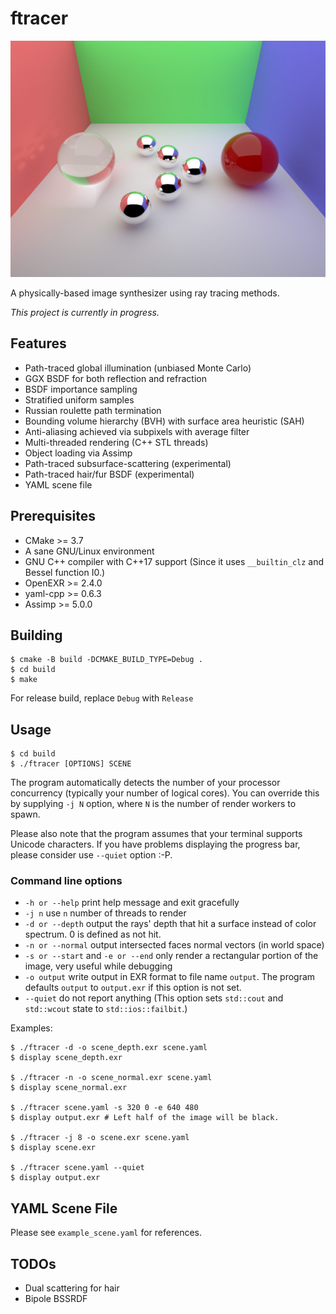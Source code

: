 # ftracer
![Example scene (1024 spp, 4 subpixels)](https://raw.githubusercontent.com/phonxvzf/fur/master/example.jpg)

A physically-based image synthesizer using ray tracing methods.

_This project is currently in progress._

## Features
- Path-traced global illumination (unbiased Monte Carlo)
- GGX BSDF for both reflection and refraction
- BSDF importance sampling
- Stratified uniform samples
- Russian roulette path termination
- Bounding volume hierarchy (BVH) with surface area heuristic (SAH)
- Anti-aliasing achieved via subpixels with average filter
- Multi-threaded rendering (C++ STL threads)
- Object loading via Assimp
- Path-traced subsurface-scattering (experimental)
- Path-traced hair/fur BSDF (experimental)
- YAML scene file

## Prerequisites
- CMake >= 3.7
- A sane GNU/Linux environment
- GNU C++ compiler with C++17 support (Since it uses `__builtin_clz` and Bessel function I0.)
- OpenEXR >= 2.4.0
- yaml-cpp >= 0.6.3
- Assimp >= 5.0.0

## Building
```
$ cmake -B build -DCMAKE_BUILD_TYPE=Debug .
$ cd build
$ make
```
For release build, replace `Debug` with `Release`

## Usage
```
$ cd build
$ ./ftracer [OPTIONS] SCENE
```
The program automatically detects the number of your processor concurrency (typically your number of logical cores).
You can override this by supplying `-j N` option, where `N` is the number of render workers to spawn.

Please also note that the program assumes that your terminal supports Unicode characters.
If you have problems displaying the progress bar, please consider use `--quiet` option :-P.

### Command line options
- `-h or --help` print help message and exit gracefully
- `-j n` use `n` number of threads to render
- `-d or --depth` output the rays' depth that hit a surface instead of color spectrum. 0 is defined as not hit.
- `-n or --normal` output intersected faces normal vectors (in world space)
- `-s or --start` and `-e or --end` only render a rectangular portion of the image, very useful while debugging
- `-o output` write output in EXR format to file name `output`. The program defaults `output` to `output.exr` if this option is not set.
- `--quiet` do not report anything (This option sets `std::cout` and `std::wcout` state to `std::ios::failbit`.)

Examples:
```shell
$ ./ftracer -d -o scene_depth.exr scene.yaml
$ display scene_depth.exr

$ ./ftracer -n -o scene_normal.exr scene.yaml
$ display scene_normal.exr

$ ./ftracer scene.yaml -s 320 0 -e 640 480
$ display output.exr # Left half of the image will be black.

$ ./ftracer -j 8 -o scene.exr scene.yaml
$ display scene.exr

$ ./ftracer scene.yaml --quiet
$ display output.exr
```

## YAML Scene File
Please see `example_scene.yaml` for references.

## TODOs
- Dual scattering for hair
- Bipole BSSRDF
